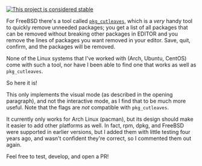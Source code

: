 [![This project is considered stable](https://img.shields.io/badge/Status-stable-green.svg)](https://arp242.net/status/stable)

For FreeBSD there's a tool called [`pkg_cutleaves`][1], which is a *very* handy
tool to quickly remove unneeded packages; you get a list of all packages that
can be removed without breaking other packages in EDITOR and you remove the
lines of packages you want removed in your editor. Save, quit, confirm, and the
packages will be removed.

None of the Linux systems that I've worked with (Arch, Ubuntu, CentOS) come with
such a tool, nor have I been able to find one that works as well as
`pkg_cutleaves`.

So here it is!

This only implements the visual mode (as described in the opening paragraph),
and not the interactive mode, as I find that to be much more useful. Note that
the flags are *not* compatible with `pkg_cutleaves`.

It currently only works for Arch Linux (pacman), but its design should make it
easier to add other platforms as well. In fact, rpm, dpkg, and FreeBSD were
supported in earlier versions, but I added them with little testing four years
ago, and wasn't confident they're correct, so I commented them out again.

Feel free to test, develop, and open a PR!

[1]: http://www.freshports.org/ports-mgmt/pkg_cutleaves/

